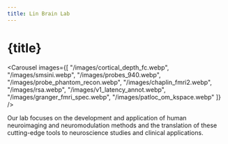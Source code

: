 ```yaml
---
title: Lin Brain Lab
---
```


<script lang="ts">
    import Carousel from "$lib/components/Carousel.svelte";
</script>

# {title}

<Carousel images={[
    "/images/cortical_depth_fc.webp",
    "/images/smsini.webp",
    "/images/probes_940.webp",
    "/images/probe_phantom_recon.webp",
    "/images/chaplin_fmri2.webp",
    "/images/rsa.webp",
    "/images/v1_latency_annot.webp",
    "/images/granger_fmri_spec.webp",
    "/images/patloc_om_kspace.webp"
]} />


Our lab focuses on the development and application of human neuroimaging and neuromodulation methods and the translation of these cutting-edge tools to neuroscience studies and clinical applications. 